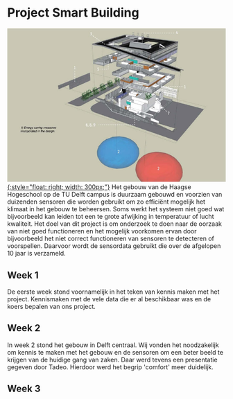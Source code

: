 # Project Smart Building

[![HHS gebouw Delft](smartbuilding.jpg){:style="float: right; width: 300px;"}](smartbuilding.jpg)
Het gebouw van de Haagse Hogeschool op de TU Delft campus is duurzaam gebouwd en voorzien van duizenden sensoren die worden gebruikt om zo efficiënt mogelijk het klimaat in het gebouw te beheersen. Soms werkt het systeem niet goed wat bijvoorbeeld kan leiden tot een te grote afwijking in temperatuur of lucht kwaliteit. Het doel van dit project is om onderzoek te doen naar de oorzaak van niet goed functioneren en het mogelijk voorkomen ervan door bijvoorbeeld het niet correct functioneren van sensoren te detecteren of voorspellen. Daarvoor wordt de sensordata gebruikt die over de afgelopen 10 jaar is verzameld.

## Week 1 

De eerste week stond voornamelijk in het teken van kennis maken met het project. Kennismaken met de vele data die er al beschikbaar was en de koers bepalen van ons project.


## Week 2 

In week 2 stond het gebouw in Delft centraal. Wij vonden het noodzakelijk om kennis te maken met het gebouw en de sensoren om een beter beeld te krijgen van de huidige gang van zaken. Daar werd tevens een presentatie gegeven door Tadeo. Hierdoor werd het begrip 'comfort' meer duidelijk.


## Week 3
